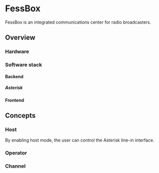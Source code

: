 # FessBox

FessBox is an integrated communications center for radio broadcasters.

## Overview

### Hardware

### Software stack

#### Backend

##### Asterisk

#### Frontend

## Concepts

### Host

By enabling host mode, the user can control the Asterisk line-in interface.

### Operator

### Channel

